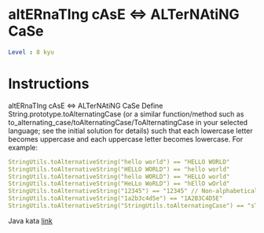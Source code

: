 # altERnaTIng cAsE <=> ALTerNAtiNG CaSe

```yaml
Level : 8 kyu
```

# Instructions
altERnaTIng cAsE <=> ALTerNAtiNG CaSe
Define String.prototype.toAlternatingCase (or a similar function/method such as to_alternating_case/toAlternatingCase/ToAlternatingCase in your selected language; see the initial solution for details) such that each lowercase letter becomes uppercase and each uppercase letter becomes lowercase. For example:

```yaml
StringUtils.toAlternativeString("hello world") == "HELLO WORLD"
StringUtils.toAlternativeString("HELLO WORLD") == "hello world"
StringUtils.toAlternativeString("hello WORLD") == "HELLO world"
StringUtils.toAlternativeString("HeLLo WoRLD") == "hEllO wOrld"
StringUtils.toAlternativeString("12345") == "12345" // Non-alphabetical characters are unaffected
StringUtils.toAlternativeString("1a2b3c4d5e") == "1A2B3C4D5E"
StringUtils.toAlternativeString("StringUtils.toAlternatingCase") == "sTRINGuTILS.TOaLTERNATINGcASE"
```

Java kata [link](https://www.codewars.com/kata/56efc695740d30f963000557/train/java)